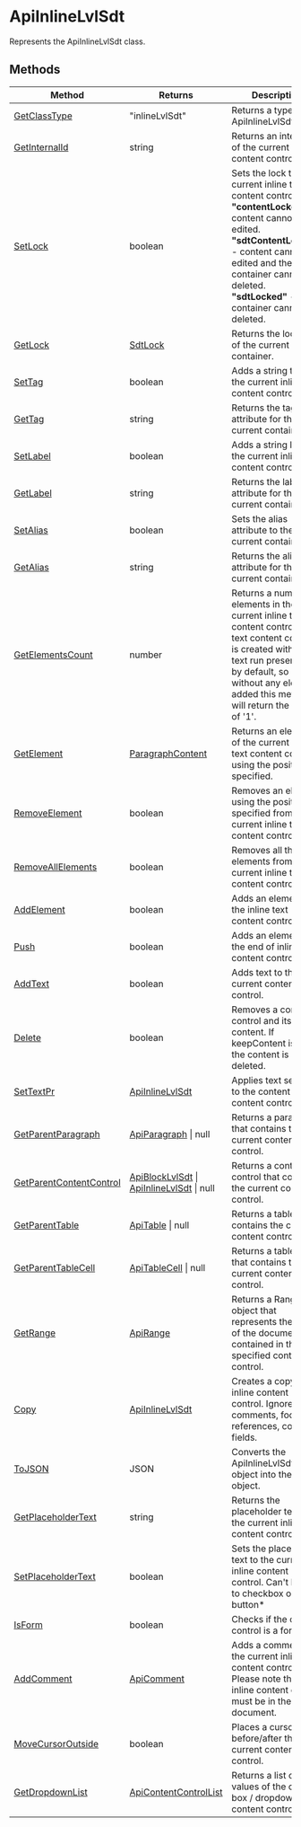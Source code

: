 # ApiInlineLvlSdt

Represents the ApiInlineLvlSdt class.


## Methods

| Method | Returns | Description |
| ------ | ------- | ----------- |
| [GetClassType](./Methods/GetClassType.md) | "inlineLvlSdt" | Returns a type of the ApiInlineLvlSdt class. |
| [GetInternalId](./Methods/GetInternalId.md) | string | Returns an internal id of the current content control. |
| [SetLock](./Methods/SetLock.md) | boolean | Sets the lock to the current inline text content control: **"contentLocked"** - content cannot be edited. **"sdtContentLocked"** - content cannot be edited and the container cannot be deleted. **"sdtLocked"** - the container cannot be deleted. |
| [GetLock](./Methods/GetLock.md) | [SdtLock](../Enumeration/SdtLock.md) | Returns the lock type of the current container. |
| [SetTag](./Methods/SetTag.md) | boolean | Adds a string tag to the current inline text content control. |
| [GetTag](./Methods/GetTag.md) | string | Returns the tag attribute for the current container. |
| [SetLabel](./Methods/SetLabel.md) | boolean | Adds a string label to the current inline text content control. |
| [GetLabel](./Methods/GetLabel.md) | string | Returns the label attribute for the current container. |
| [SetAlias](./Methods/SetAlias.md) | boolean | Sets the alias attribute to the current container. |
| [GetAlias](./Methods/GetAlias.md) | string | Returns the alias attribute for the current container. |
| [GetElementsCount](./Methods/GetElementsCount.md) | number | Returns a number of elements in the current inline text content control. The text content  control is created with one text run present in it by default, so even without any  element added this method will return the value of '1'. |
| [GetElement](./Methods/GetElement.md) | [ParagraphContent](../Enumeration/ParagraphContent.md) | Returns an element of the current inline text content control using the position specified. |
| [RemoveElement](./Methods/RemoveElement.md) | boolean | Removes an element using the position specified from the current inline text content control. |
| [RemoveAllElements](./Methods/RemoveAllElements.md) | boolean | Removes all the elements from the current inline text content control. |
| [AddElement](./Methods/AddElement.md) | boolean | Adds an element to the inline text content control. |
| [Push](./Methods/Push.md) | boolean | Adds an element to the end of inline text content control. |
| [AddText](./Methods/AddText.md) | boolean | Adds text to the current content control. |
| [Delete](./Methods/Delete.md) | boolean | Removes a content control and its content. If keepContent is true, the content is not deleted. |
| [SetTextPr](./Methods/SetTextPr.md) | [ApiInlineLvlSdt](../ApiInlineLvlSdt/ApiInlineLvlSdt.md) | Applies text settings to the content of the content control. |
| [GetParentParagraph](./Methods/GetParentParagraph.md) | [ApiParagraph](../ApiParagraph/ApiParagraph.md) \| null | Returns a paragraph that contains the current content control. |
| [GetParentContentControl](./Methods/GetParentContentControl.md) | [ApiBlockLvlSdt](../ApiBlockLvlSdt/ApiBlockLvlSdt.md) \| [ApiInlineLvlSdt](../ApiInlineLvlSdt/ApiInlineLvlSdt.md) \| null | Returns a content control that contains the current content control. |
| [GetParentTable](./Methods/GetParentTable.md) | [ApiTable](../ApiTable/ApiTable.md) \| null | Returns a table that contains the current content control. |
| [GetParentTableCell](./Methods/GetParentTableCell.md) | [ApiTableCell](../ApiTableCell/ApiTableCell.md) \| null | Returns a table cell that contains the current content control. |
| [GetRange](./Methods/GetRange.md) | [ApiRange](../ApiRange/ApiRange.md) | Returns a Range object that represents the part of the document contained in the specified content control. |
| [Copy](./Methods/Copy.md) | [ApiInlineLvlSdt](../ApiInlineLvlSdt/ApiInlineLvlSdt.md) | Creates a copy of an inline content control. Ignores comments, footnote references, complex fields. |
| [ToJSON](./Methods/ToJSON.md) | JSON | Converts the ApiInlineLvlSdt object into the JSON object. |
| [GetPlaceholderText](./Methods/GetPlaceholderText.md) | string | Returns the placeholder text from the current inline content control. |
| [SetPlaceholderText](./Methods/SetPlaceholderText.md) | boolean | Sets the placeholder text to the current inline content control. Can't be set to checkbox or radio button* |
| [IsForm](./Methods/IsForm.md) | boolean | Checks if the content control is a form. |
| [AddComment](./Methods/AddComment.md) | [ApiComment](../ApiComment/ApiComment.md) | Adds a comment to the current inline content control. 💡 Please note that this inline content control must be in the document. |
| [MoveCursorOutside](./Methods/MoveCursorOutside.md) | boolean | Places a cursor before/after the current content control. |
| [GetDropdownList](./Methods/GetDropdownList.md) | [ApiContentControlList](../ApiContentControlList/ApiContentControlList.md) | Returns a list of values of the combo box / dropdown list content control. |
